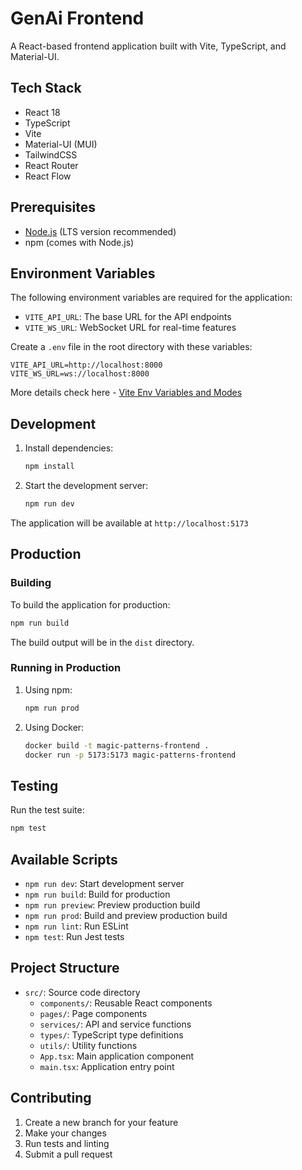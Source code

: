 # GenAi Frontend

A React-based frontend application built with Vite, TypeScript, and Material-UI.

## Tech Stack

- React 18
- TypeScript
- Vite
- Material-UI (MUI)
- TailwindCSS
- React Router
- React Flow

## Prerequisites

- [Node.js](https://nodejs.org/en/download/) (LTS version recommended)
- npm (comes with Node.js)

## Environment Variables

The following environment variables are required for the application:

- `VITE_API_URL`: The base URL for the API endpoints
- `VITE_WS_URL`: WebSocket URL for real-time features

Create a `.env` file in the root directory with these variables:

```env
VITE_API_URL=http://localhost:8000
VITE_WS_URL=ws://localhost:8000
```
More details check here - [Vite Env Variables and Modes](https://vite.dev/guide/env-and-mode)

## Development

1. Install dependencies:
   ```bash
   npm install
   ```

2. Start the development server:
   ```bash
   npm run dev
   ```

The application will be available at `http://localhost:5173`

## Production

### Building

To build the application for production:

```bash
npm run build
```

The build output will be in the `dist` directory.

### Running in Production

1. Using npm:
   ```bash
   npm run prod
   ```

2. Using Docker:
   ```bash
   docker build -t magic-patterns-frontend .
   docker run -p 5173:5173 magic-patterns-frontend
   ```

## Testing

Run the test suite:

```bash
npm test
```

## Available Scripts

- `npm run dev`: Start development server
- `npm run build`: Build for production
- `npm run preview`: Preview production build
- `npm run prod`: Build and preview production build
- `npm run lint`: Run ESLint
- `npm test`: Run Jest tests

## Project Structure

- `src/`: Source code directory
  - `components/`: Reusable React components
  - `pages/`: Page components
  - `services/`: API and service functions
  - `types/`: TypeScript type definitions
  - `utils/`: Utility functions
  - `App.tsx`: Main application component
  - `main.tsx`: Application entry point

## Contributing

1. Create a new branch for your feature
2. Make your changes
3. Run tests and linting
4. Submit a pull request
